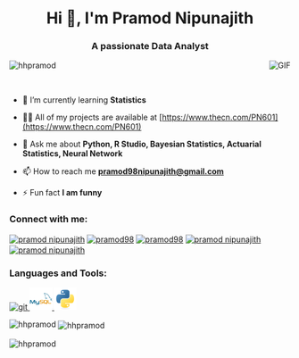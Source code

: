 <h1 align="center">Hi 👋, I'm Pramod Nipunajith</h1>
<h3 align="center">A passionate Data Analyst</h3>

<img align="right" alt="GIF" src="https://user-images.githubusercontent.com/84115928/142569072-22fdc7ac-5815-4e96-b84d-f918a85d47ec.gif" />
<p align="left"> <img src="https://komarev.com/ghpvc/?username=hhpramod&label=Profile%20views&color=0e75b6&style=flat" alt="hhpramod" /> </p>

<p align="left"> <a href="https://twitter.com/" target="blank"><img src="https://img.shields.io/twitter/follow/?logo=twitter&style=for-the-badge" alt="" /></a> </p>

- 🌱 I’m currently learning **Statistics**

- 👨‍💻 All of my projects are available at [https://www.thecn.com/PN601](https://www.thecn.com/PN601)

- 💬 Ask me about **Python, R Studio, Bayesian Statistics, Actuarial Statistics, Neural Network**

- 📫 How to reach me **pramod98nipunajith@gmail.com**

- ⚡ Fun fact **I am funny**


<h3 align="left">Connect with me:</h3>
<p align="left">
<a href="https://linkedin.com/in/pramod nipunajith" target="blank"><img align="center" src="https://raw.githubusercontent.com/rahuldkjain/github-profile-readme-generator/master/src/images/icons/Social/linked-in-alt.svg" alt="pramod nipunajith" height="30" width="40" /></a>
<a href="https://stackoverflow.com/users/pramod98" target="blank"><img align="center" src="https://raw.githubusercontent.com/rahuldkjain/github-profile-readme-generator/master/src/images/icons/Social/stack-overflow.svg" alt="pramod98" height="30" width="40" /></a>
<a href="https://kaggle.com/pramod98" target="blank"><img align="center" src="https://raw.githubusercontent.com/rahuldkjain/github-profile-readme-generator/master/src/images/icons/Social/kaggle.svg" alt="pramod98" height="30" width="40" /></a>
<a href="https://fb.com/pramod nipunajith" target="blank"><img align="center" src="https://raw.githubusercontent.com/rahuldkjain/github-profile-readme-generator/master/src/images/icons/Social/facebook.svg" alt="pramod nipunajith" height="30" width="40" /></a>
<a href="https://instagram.com/pramod nipunajith" target="blank"><img align="center" src="https://raw.githubusercontent.com/rahuldkjain/github-profile-readme-generator/master/src/images/icons/Social/instagram.svg" alt="pramod nipunajith" height="30" width="40" /></a>
</p>

<h3 align="left">Languages and Tools:</h3>
<p align="left"> <a href="https://git-scm.com/" target="_blank" rel="noreferrer"> <img src="https://www.vectorlogo.zone/logos/git-scm/git-scm-icon.svg" alt="git" width="40" height="40"/> </a> <a href="https://www.mysql.com/" target="_blank" rel="noreferrer"> <img src="https://raw.githubusercontent.com/devicons/devicon/master/icons/mysql/mysql-original-wordmark.svg" alt="mysql" width="40" height="40"/> </a> <a href="https://www.python.org" target="_blank" rel="noreferrer"> <img src="https://raw.githubusercontent.com/devicons/devicon/master/icons/python/python-original.svg" alt="python" width="40" height="40"/> </a> </p>


<p><img align="left" src="https://github-readme-stats.vercel.app/api/top-langs?username=hhpramod&show_icons=true&locale=en&layout=compact" alt="hhpramod" /></p>

<p>&nbsp;<img align="center" src="https://github-readme-stats.vercel.app/api?username=hhpramod&show_icons=true&locale=en" alt="hhpramod" /></p>

<p><img align="center" src="https://github-readme-streak-stats.herokuapp.com/?user=hhpramod&" alt="hhpramod" /></p>



